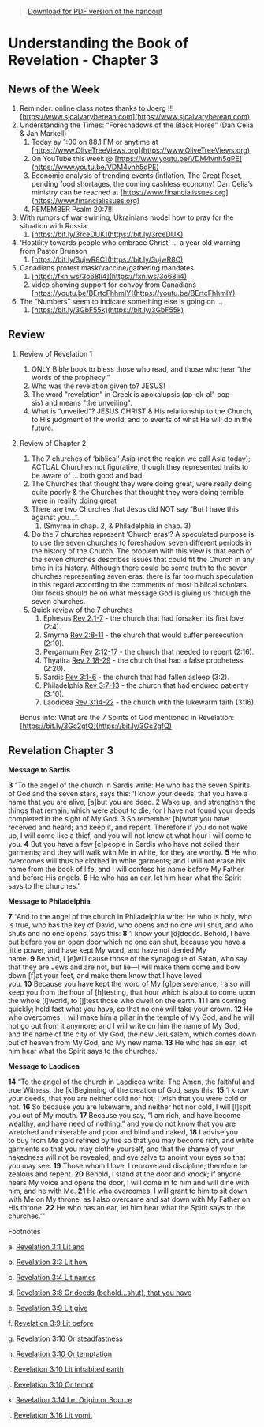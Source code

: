 >[Download for PDF version of the handout](/week013022.pdf)


# Understanding the Book of Revelation - Chapter 3

## News of the Week

1. Reminder: online class notes thanks to Joerg !!! [https://www.sjcalvaryberean.com](https://www.sjcalvaryberean.com)
1. Understanding the Times: “Foreshadows of the Black Horse” (Dan Celia & Jan Markell)
	1. Today ay 1:00 on 88.1 FM or anytime at [https://www.OliveTreeViews.org](https://www.OliveTreeViews.org)
	1. On YouTube this week @ [https://www.youtu.be/VDM4vnh5qPE](https://www.youtu.be/VDM4vnh5qPE)  
	1. Economic analysis of trending events (inflation, The Great Reset, pending food shortages, the coming cashless economy)  Dan Celia’s ministry can be reached at [https://www.financialissues.org](https://www.financialissues.org)
	1. REMEMBER Psalm 20:7!!!
1. With rumors of war swirling, Ukrainians model how to pray for the situation with Russia
	1. [https://bit.ly/3rceDUK](https://bit.ly/3rceDUK) 
1. ‘Hostility towards people who embrace Christ’ … a year old warning from Pastor Brunson  
	1. [https://bit.ly/3ujwR8C](https://bit.ly/3ujwR8C)  
1. Canadians protest mask/vaccine/gathering mandates
	1. [https://fxn.ws/3o68Ii4](https://fxn.ws/3o68Ii4) 
	1. video showing support for convoy from Canadians  [https://youtu.be/BErtcFhhmIY](https://youtu.be/BErtcFhhmIY)
1. The “Numbers” seem to indicate something else is going on … 
	1. [https://bit.ly/3GbF55k](https://bit.ly/3GbF55k) 

## Review

1. Review of Revelation 1
	1. ONLY Bible book to bless those who read, and those who hear “the words of the prophecy.”
	1. Who was the revelation given to?  JESUS!
	1. The word "revelation" in Greek is apokalupsis (ap-ok-al'-oop-sis) and means "the unveiling". 
	1. What is “unveiled”?  JESUS CHRIST & His relationship to the Church, to His judgment of the world, and to events of what He will do in the future.
1. Review of Chapter 2
	1. The 7 churches of ‘biblical’ Asia (not the region we call Asia today); ACTUAL Churches not figurative, though they represented traits to be aware of … both good and bad.
	1. The Churches that thought they were doing great, were really doing quite poorly & the Churches that thought they were doing terrible were in reality doing great
	1. There are two Churches that Jesus did NOT say “But I have this against you…”. 
		1. (Smyrna in chap. 2, & Philadelphia in chap. 3)
	1. Do the 7 churches represent ‘Church eras’?  A speculated purpose is to use the seven churches to foreshadow seven different periods in the history of the Church.  The problem with this view is that each of the seven churches describes issues that could fit the Church in any time in its history. 
Although there could be some truth to the seven churches representing seven eras, there is far too much speculation in this regard according to the comments of most biblical scholars. Our focus should be on what message God is giving us through the seven churches.
	1. Quick review of the 7 churches 
		1. Ephesus [Rev 2:1-7](https://biblia.com/bible/esv/Rev%202.1-7) - the church that had forsaken its first love (2:4).
		1. Smyrna [Rev 2:8-11](https://biblia.com/bible/esv/Rev%202.8-11) - the church that would suffer persecution (2:10).
		1. Pergamum [Rev 2:12-17](https://biblia.com/bible/esv/Rev%202.12-17) - the church that needed to repent (2:16).
		1. Thyatira [Rev 2:18-29](https://biblia.com/bible/esv/Rev%202.18-29) - the church that had a false prophetess (2:20).
		1. Sardis [Rev 3:1-6](https://biblia.com/bible/esv/Rev%203.1-6) - the church that had fallen asleep (3:2).
		1. Philadelphia [Rev 3:7-13](https://biblia.com/bible/esv/Rev%203.7-13) - the church that had endured patiently (3:10).
		1. Laodicea [Rev 3:14-22](https://biblia.com/bible/esv/Rev%203.14-22) - the church with the lukewarm faith (3:16).

	Bonus info: What are the 7 Spirits of God mentioned in Revelation:   [https://bit.ly/3Gc2gfQ](https://bit.ly/3Gc2gfQ)

## Revelation Chapter 3

**Message to Sardis**

**3** “To the angel of the church in Sardis write:
He who has the seven Spirits of God and the seven stars, says this: ‘I know your deeds, that you have a name that you are alive, [a]but you are dead. 2 Wake up, and strengthen the things that remain, which were about to die; for I have not found your deeds completed in the sight of My God. 3 So remember [b]what you have received and heard; and keep it, and repent. Therefore if you do not wake up, I will come like a thief, and you will not know at what hour I will come to you. **4** But you have a few [c]people in Sardis who have not soiled their garments; and they will walk with Me in white, for they are worthy. **5** He who overcomes will thus be clothed in white garments; and I will not erase his name from the book of life, and I will confess his name before My Father and before His angels. **6** He who has an ear, let him hear what the Spirit says to the churches.’

**Message to Philadelphia**

**7** “And to the angel of the church in Philadelphia write:
He who is holy, who is true, who has the key of David, who opens and no one will shut, and who shuts and no one opens, says this:
**8** ‘I know your [d]deeds. Behold, I have put before you an open door which no one can shut, because you have a little power, and have kept My word, and have not denied My name. **9** Behold, I [e]will cause those of the synagogue of Satan, who say that they are Jews and are not, but lie—I will make them come and bow down [f]at your feet, and make them know that I have loved you. **10** Because you have kept the word of My [g]perseverance, I also will keep you from the hour of [h]testing, that hour which is about to come upon the whole [i]world, to [j]test those who dwell on the earth. **11** I am coming quickly; hold fast what you have, so that no one will take your crown. **12** He who overcomes, I will make him a pillar in the temple of My God, and he will not go out from it anymore; and I will write on him the name of My God, and the name of the city of My God, the new Jerusalem, which comes down out of heaven from My God, and My new name. **13** He who has an ear, let him hear what the Spirit says to the churches.’

**Message to Laodicea**

**14** “To the angel of the church in Laodicea write:
The Amen, the faithful and true Witness, the [k]Beginning of the creation of God, says this:
**15** ‘I know your deeds, that you are neither cold nor hot; I wish that you were cold or hot. **16** So because you are lukewarm, and neither hot nor cold, I will [l]spit you out of My mouth. **17** Because you say, “I am rich, and have become wealthy, and have need of nothing,” and you do not know that you are wretched and miserable and poor and blind and naked, **18** I advise you to buy from Me gold refined by fire so that you may become rich, and white garments so that you may clothe yourself, and that the shame of your nakedness will not be revealed; and eye salve to anoint your eyes so that you may see. **19** Those whom I love, I reprove and discipline; therefore be zealous and repent. **20** Behold, I stand at the door and knock; if anyone hears My voice and opens the door, I will come in to him and will dine with him, and he with Me. **21** He who overcomes, I will grant to him to sit down with Me on My throne, as I also overcame and sat down with My Father on His throne. **22** He who has an ear, let him hear what the Spirit says to the churches.’”

Footnotes

a. [Revelation 3:1 Lit and](https://www.biblegateway.com/passage/?search=Revelation+3&version=NASB1995#en-NASB1995-30749)

b. [Revelation 3:3 Lit how](https://www.biblegateway.com/passage/?search=Revelation+3&version=NASB1995#en-NASB1995-30751)

c. [Revelation 3:4 Lit names](https://www.biblegateway.com/passage/?search=Revelation+3&version=NASB1995#en-NASB1995-30752)

d. [Revelation 3:8 Or deeds (behold...shut), that you have](https://www.biblegateway.com/passage/?search=Revelation+3&version=NASB1995#en-NASB1995-30756)

e. [Revelation 3:9 Lit give](https://www.biblegateway.com/passage/?search=Revelation+3&version=NASB1995#en-NASB1995-30757)

f. [Revelation 3:9 Lit before](https://www.biblegateway.com/passage/?search=Revelation+3&version=NASB1995#en-NASB1995-30757)

g. [Revelation 3:10 Or steadfastness](https://www.biblegateway.com/passage/?search=Revelation+3&version=NASB1995#en-NASB1995-30758)

h. [Revelation 3:10 Or temptation](https://www.biblegateway.com/passage/?search=Revelation+3&version=NASB1995#en-NASB1995-30758)

i. [Revelation 3:10 Lit inhabited earth](https://www.biblegateway.com/passage/?search=Revelation+3&version=NASB1995#en-NASB1995-30758)

j. [Revelation 3:10 Or tempt](https://www.biblegateway.com/passage/?search=Revelation+3&version=NASB1995#en-NASB1995-30758)

k. [Revelation 3:14 I.e. Origin or Source](https://www.biblegateway.com/passage/?search=Revelation+3&version=NASB1995#en-NASB1995-30762)

l. [Revelation 3:16 Lit vomit](https://www.biblegateway.com/passage/?search=Revelation+3&version=NASB1995#en-NASB1995-30764)
	
